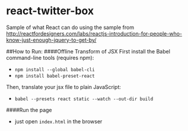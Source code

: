 # react-twitter-box
Sample of what React can do using the sample from http://reactfordesigners.com/labs/reactjs-introduction-for-people-who-know-just-enough-jquery-to-get-by/

##How to Run:
####Offline Transform of JSX
First install the Babel command-line tools (requires npm):
* `npm install --global babel-cli`
* `npm install babel-preset-react`


Then, translate your jsx file to plain JavaScript:
* `babel --presets react static --watch --out-dir build`


####Run the page
* just open `index.html` in the browser
